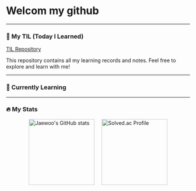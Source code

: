 # Welcom my github 





---

### 📖 My TIL (Today I Learned)
[TIL Repository](https://github.com/jaewoo9797/TIL)

This repository contains all my learning records and notes. Feel free to explore and learn with me!

---

### 🌱 Currently Learning


---

### 🔥 My Stats
<div style="display: flex; justify-content: center; align-items: center; gap: 20px;">
  <img height="180em" src="https://github-readme-stats.vercel.app/api?username=jaewoo9797&show_icons=true&theme=dark" alt="Jaewoo's GitHub stats" />
  <img height="180em" src="http://mazassumnida.wtf/api/v2/generate_badge?boj=9712jw" alt="Solved.ac Profile" />
</div>

